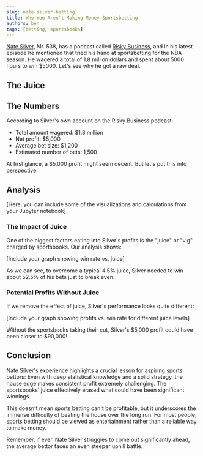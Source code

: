 ```yaml
---
slug: nate-silver-betting
title: Why You Aren't Making Money Sportsbetting
authors: ben
tags: [betting, sportsbooks]
---
```


[Nate Silver](https://www.natesilver.net/), Mr. 538, has a podcast called [Risky Business](https://www.pushkin.fm/podcasts/risky-business-with-nate-silver-maria-konnikova/lessons-from-the-river-maria-interviews-nate-about-his-book), and in his latest episode he mentioned that tried his hand at sportsbetting for the NBA season. He wagered a total of 1.8 million dollars and spent about 5000 hours to win $5000. Let's see why he got a raw deal. 


<!-- truncate -->

## The Juice

## The Numbers

According to Silver's own account on the Risky Business podcast:
- Total amount wagered: $1.8 million
- Net profit: $5,000
- Average bet size: $1,200
- Estimated number of bets: 1,500

At first glance, a $5,000 profit might seem decent. But let's put this into perspective.

## Analysis

[Here, you can include some of the visualizations and calculations from your Jupyter notebook]

### The Impact of Juice

One of the biggest factors eating into Silver's profits is the "juice" or "vig" charged by sportsbooks. Our analysis shows:

[Include your graph showing win rate vs. juice]

As we can see, to overcome a typical 4.5% juice, Silver needed to win about 52.5% of his bets just to break even.

### Potential Profits Without Juice

If we remove the effect of juice, Silver's performance looks quite different:

[Include your graph showing profits vs. win rate for different juice levels]

Without the sportsbooks taking their cut, Silver's $5,000 profit could have been closer to $90,000!

## Conclusion

Nate Silver's experience highlights a crucial lesson for aspiring sports bettors: Even with deep statistical knowledge and a solid strategy, the house edge makes consistent profit extremely challenging. The sportsbooks' juice effectively erased what could have been significant winnings.

This doesn't mean sports betting can't be profitable, but it underscores the immense difficulty of beating the house over the long run. For most people, sports betting should be viewed as entertainment rather than a reliable way to make money.

Remember, if even Nate Silver struggles to come out significantly ahead, the average bettor faces an even steeper uphill battle.